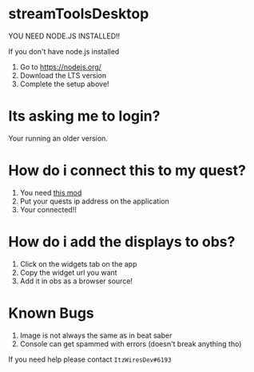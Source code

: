 # streamToolsDesktop

YOU NEED NODE.JS INSTALLED!!

If you don't have node.js installed

1. Go to <a href="https://nodejs.org/">https://nodejs.org/</a>
2. Download the LTS version
3. Complete the setup above!

# Its asking me to login?

Your running an older version.

# How do i connect this to my quest?

1. You need <a href="https://github.com/EnderdracheLP/streamer-tools">this mod</a>
2. Put your quests ip address on the application
3. Your connected!!

# How do i add the displays to obs?

1. Click on the widgets tab on the app
2. Copy the widget url you want
3. Add it in obs as a browser source!

# Known Bugs
1. Image is not always the same as in beat saber
2. Console can get spammed with errors (doesn't break anything tho)

If you need help please contact `ItzWiresDev#6193`
